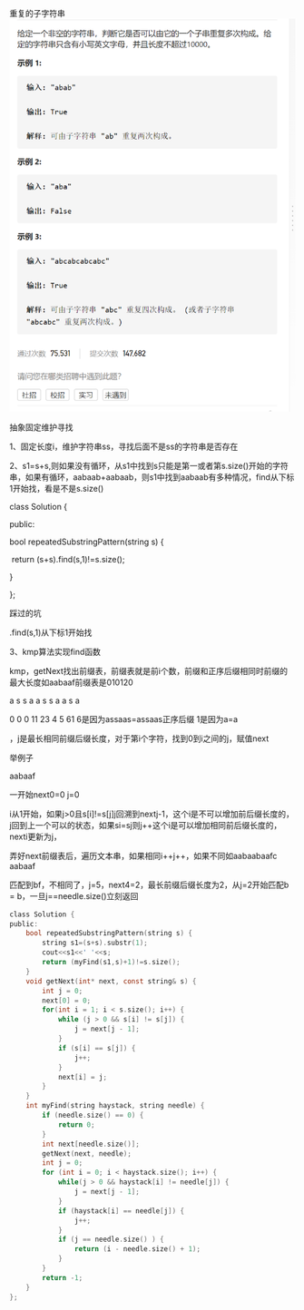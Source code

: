 重复的子字符串![img](image/1629363514427.png)

抽象固定维护寻找

1、固定长度i，维护字符串ss，寻找后面不是ss的字符串是否存在

2、s1=s+s,则如果没有循环，从s1中找到s只能是第一或者第s.size()开始的字符串，如果有循环，aabaab+aabaab，则s1中找到aabaab有多种情况，find从下标1开始找，看是不是s.size()

class Solution {

public:

  bool repeatedSubstringPattern(string s) {

​    return (s+s).find(s,1)!=s.size();

  }

};

踩过的坑

.find(s,1)从下标1开始找

3、kmp算法实现find函数

kmp，getNext找出前缀表，前缀表就是前i个数，前缀和正序后缀相同时前缀的最大长度如aabaaf前缀表是010120 

a s s a a s s a a s a 

0 0 0 11 23 4 5 61  6是因为assaas=assaas正序后缀 1是因为a=a

，j是最长相同前缀后缀长度，对于第i个字符，找到0到i之间的j，赋值next

举例子

aabaaf

一开始next0=0 j=0 

i从1开始，如果j>0且s[i]!=s[j]j回溯到nextj-1，这个i是不可以增加前后缀长度的，j回到上一个可以的状态，如果si=sj则j++这个i是可以增加相同前后缀长度的，nexti更新为j，

弄好next前缀表后，遍历文本串，如果相同i++j++，如果不同如aabaabaafc  aabaaf

匹配到bf，不相同了，j=5，next4=2，最长前缀后缀长度为2，从j=2开始匹配b = b，一旦j==needle.size()立刻返回

```c
class Solution {
public:
    bool repeatedSubstringPattern(string s) {
        string s1=(s+s).substr(1);
        cout<<s1<<' '<<s;
        return (myFind(s1,s)+1)!=s.size();
    }
    void getNext(int* next, const string& s) {
        int j = 0;
        next[0] = 0;
        for(int i = 1; i < s.size(); i++) {
            while (j > 0 && s[i] != s[j]) {
                j = next[j - 1];
            }
            if (s[i] == s[j]) {
                j++;
            }
            next[i] = j;
        }
    }
    int myFind(string haystack, string needle) {
        if (needle.size() == 0) {
            return 0;
        }
        int next[needle.size()];
        getNext(next, needle);
        int j = 0;
        for (int i = 0; i < haystack.size(); i++) {
            while(j > 0 && haystack[i] != needle[j]) {
                j = next[j - 1];
            }
            if (haystack[i] == needle[j]) {
                j++;
            }
            if (j == needle.size() ) {
                return (i - needle.size() + 1);
            }
        }
        return -1;
    }
};
```

